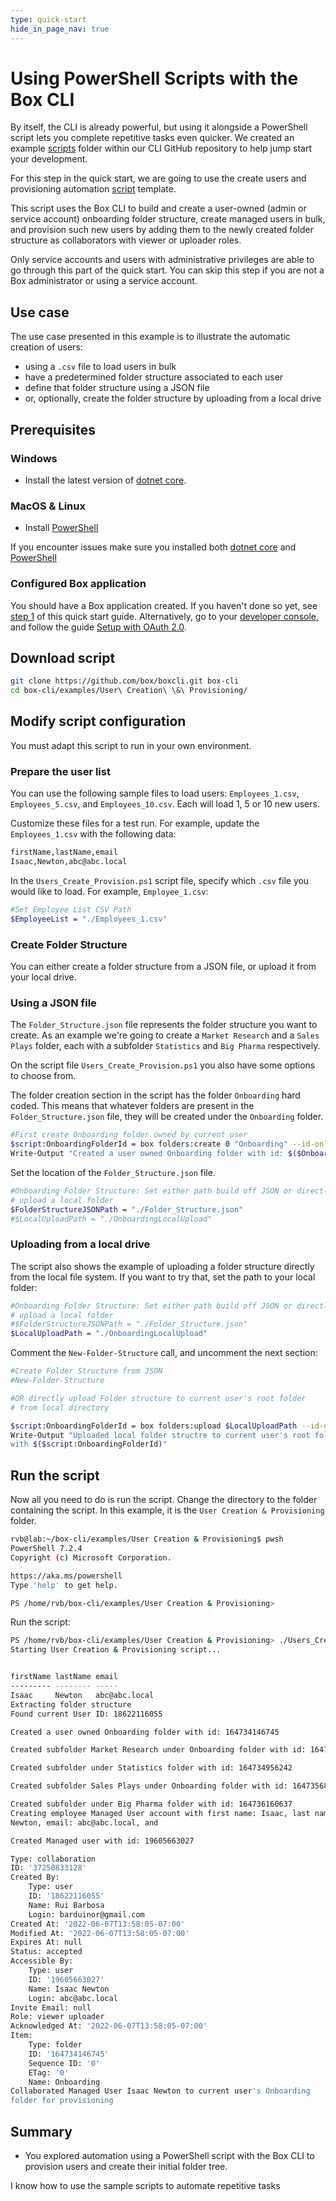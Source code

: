```yaml
---
type: quick-start
hide_in_page_nav: true
---
```


# Using PowerShell Scripts with the Box CLI

By itself, the CLI is already powerful, but using it alongside a PowerShell
script lets you complete repetitive tasks even quicker. We created an example
[scripts][scripts] folder within our CLI GitHub repository to help
jump start your development.

For this step in the quick start, we are going to use the
create users and provisioning automation [script][script-1]
template.

This script uses the Box CLI to build and create a user-owned 
(admin or service account) onboarding folder structure, create managed users in bulk, 
and provision such new users by adding them to the newly created 
folder structure as collaborators with viewer or uploader roles.

<Message type=warning>
   Only service accounts and users with administrative privileges are able
   to go through this part of the quick start. You can skip this step if you
   are not a Box administrator or using a service account.
</Message> 

<!-- INSERT VIDEO ONCE COMPLETE HERE-->

## Use case

The use case presented in this example is to illustrate the automatic 
creation of users:

- using a `.csv` file to load users in bulk
- have a predetermined folder structure associated to each user
- define that folder structure using a JSON file
- or, optionally, create the folder structure by uploading from a local drive

## Prerequisites

### Windows

- Install the latest version of [dotnet core](https://dotnet.microsoft.com/download).

### MacOS & Linux

- Install [PowerShell][pwsh]

If you encounter issues make sure you installed both 
[dotnet core](https://dotnet.microsoft.com/download) and 
[PowerShell][pwsh]

### Configured Box application

You should have a Box application created.
If you haven't done so yet, see [step 1][Step 1] of this quick start guide.
Alternatively, go to your [developer console][console], and follow the guide 
[Setup with OAuth 2.0][auth].

## Download script

```bash
git clone https://github.com/box/boxcli.git box-cli
cd box-cli/examples/User\ Creation\ \&\ Provisioning/
```

## Modify script configuration

You must adapt this script to run in your own environment.

### Prepare the user list

You can use the following sample files to load users:
`Employees_1.csv`, `Employees_5.csv`, and `Employees_10.csv`. 
Each will load 1, 5 or 10 new users.

Customize these files for a test run. For example, update the 
`Employees_1.csv` with the following data:

```bash
firstName,lastName,email
Isaac,Newton,abc@abc.local
```

In the `Users_Create_Provision.ps1` script file, specify which `.csv` 
file you would like to load. For example, `Employee_1.csv`:

```bash
#Set Employee List CSV Path
$EmployeeList = "./Employees_1.csv"
```

### Create Folder Structure

You can either create a folder structure from a JSON 
file, or upload it from your local drive.

### Using a JSON file

The `Folder_Structure.json` file represents the folder structure you want to create.
As an example we're going to create a `Market Research` and a `Sales Plays` 
folder, each with a subfolder `Statistics` and `Big Pharma` respectively.

On the script file `Users_Create_Provision.ps1` you also have some options to 
choose from.

The folder creation section in the script has the folder `Onboarding` hard 
coded. This means that whatever folders are present 
in the `Folder_Structure.json` file, 
they will be created under the `Onboarding` folder.

```bash
#First create Onboarding folder owned by current user
$script:OnboardingFolderId = box folders:create 0 "Onboarding" --id-only 
Write-Output "Created a user owned Onboarding folder with id: $($OnboardingFolderId)"
```

Set the location of the `Folder_Structure.json` file.

```bash
#Onboarding Folder Structure: Set either path build off JSON or directly
# upload a local folder
$FolderStructureJSONPath = "./Folder_Structure.json"
#$LocalUploadPath = "./OnboardingLocalUpload"
```

### Uploading from a local drive

The script also shows the example of uploading a folder structure directly 
from the local file system.
If you want to try that, set the path to your local folder:

```bash
#Onboarding Folder Structure: Set either path build off JSON or directly
# upload a local folder
#$FolderStructureJSONPath = "./Folder_Structure.json"
$LocalUploadPath = "./OnboardingLocalUpload"
```

Comment the `New-Folder-Structure` call, and uncomment the next section:

```bash
#Create Folder Structure from JSON
#New-Folder-Structure

#OR directly upload Folder structure to current user's root folder
# from local directory

$script:OnboardingFolderId = box folders:upload $LocalUploadPath --id-only
Write-Output "Uploaded local folder structre to current user's root folder 
with $($script:OnboardingFolderId)"
```

## Run the script

Now all you need to do is run the script.
Change the directory to the folder containing the script. In this example, it is the `User Creation & Provisioning` folder.

```bash
rvb@lab:~/box-cli/examples/User Creation & Provisioning$ pwsh
PowerShell 7.2.4
Copyright (c) Microsoft Corporation.

https://aka.ms/powershell
Type 'help' to get help.

PS /home/rvb/box-cli/examples/User Creation & Provisioning>
```

Run the script:

```bash
PS /home/rvb/box-cli/examples/User Creation & Provisioning> ./Users_Create_Provision.ps1
Starting User Creation & Provisioning script...


firstName lastName email
--------- -------- -----
Isaac     Newton   abc@abc.local
Extracting folder structure
Found current User ID: 18622116055

Created a user owned Onboarding folder with id: 164734146745

Created subfolder Market Research under Onboarding folder with id: 164735375585

Created subfolder under Statistics folder with id: 164734956242

Created subfolder Sales Plays under Onboarding folder with id: 164735683001

Created subfolder under Big Pharma folder with id: 164736160637
Creating employee Managed User account with first name: Isaac, last name: 
Newton, email: abc@abc.local, and

Created Managed user with id: 19605663027

Type: collaboration
ID: '37250833128'
Created By:
    Type: user
    ID: '18622116055'
    Name: Rui Barbosa
    Login: barduinor@gmail.com
Created At: '2022-06-07T13:58:05-07:00'
Modified At: '2022-06-07T13:58:05-07:00'
Expires At: null
Status: accepted
Accessible By:
    Type: user
    ID: '19605663027'
    Name: Isaac Newton
    Login: abc@abc.local
Invite Email: null
Role: viewer uploader
Acknowledged At: '2022-06-07T13:58:05-07:00'
Item:
    Type: folder
    ID: '164734146745'
    Sequence ID: '0'
    ETag: '0'
    Name: Onboarding
Collaborated Managed User Isaac Newton to current user's Onboarding 
folder for provisioning
```

## Summary

- You explored automation using a PowerShell script with the Box CLI to provision users
and create their initial folder tree. 

<Next>I know how to use the sample scripts to automate repetitive tasks</Next>

[scripts]: https://github.com/box/boxcli/tree/main/examples
[script-1]: https://github.com/box/boxcli/tree/main/examples/User%20Creation%20&%20Provisioning
[jwt-cli]: g://tooling/cli/jwt-cli
[pwsh]: https://docs.microsoft.com/en-us/powershell/scripting/install/installing-powershell?view=powershell-7.2
[Step 1]: g://tooling/cli/quick-start/create-oauth-app/
[console]: https://app.box.com/developers/console
[auth]: g://authentication/oauth2/oauth2-setup
